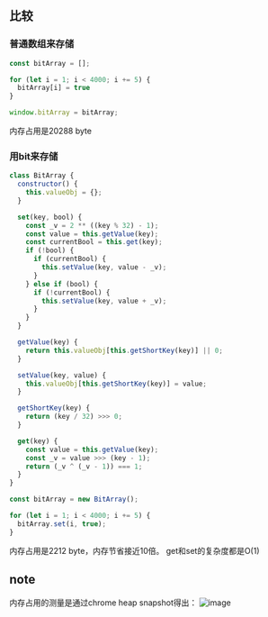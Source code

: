 
## 比较
### 普通数组来存储
```js
const bitArray = [];

for (let i = 1; i < 4000; i += 5) {
  bitArray[i] = true
}

window.bitArray = bitArray;
```
内存占用是20288 byte

### 用bit来存储

```js
class BitArray {
  constructor() {
    this.valueObj = {};
  }

  set(key, bool) {
    const _v = 2 ** ((key % 32) - 1);
    const value = this.getValue(key);
    const currentBool = this.get(key);
    if (!bool) {
      if (currentBool) {
        this.setValue(key, value - _v);
      }
    } else if (bool) {
      if (!currentBool) {
        this.setValue(key, value + _v);
      }
    }
  }

  getValue(key) {
    return this.valueObj[this.getShortKey(key)] || 0;
  }

  setValue(key, value) {
    this.valueObj[this.getShortKey(key)] = value;
  }

  getShortKey(key) {
    return (key / 32) >>> 0;
  }

  get(key) {
    const value = this.getValue(key);
    const _v = value >>> (key - 1);
    return (_v ^ (_v - 1)) === 1;
  }
}

const bitArray = new BitArray();

for (let i = 1; i < 4000; i += 5) {
  bitArray.set(i, true);
}
```
      
内存占用是2212 byte，内存节省接近10倍。
get和set的复杂度都是O(1)


## note
内存占用的测量是通过chrome heap snapshot得出：
![image](https://user-images.githubusercontent.com/22932241/187389425-eea3d934-b367-4093-81ba-27fb8943c061.png)
